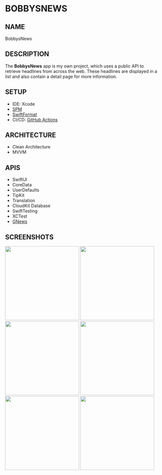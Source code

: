 # BOBBYSNEWS

## NAME
BobbysNews

## DESCRIPTION
The **BobbysNews** app is my own project, which uses a public API to retrieve headlines from across the web. These headlines are displayed in a list and also contain a detail page for more information.

## SETUP
- IDE: Xcode
- [SPM](https://github.com/swiftlang/swift-package-manager)
- [SwiftFormat](https://github.com/nicklockwood/SwiftFormat)
- CI/CD: [GitHub Actions](https://docs.github.com/en/actions)

## ARCHITECTURE
- Clean Architecture
- MVVM

## APIS
- SwiftUI
- CoreData
- UserDefaults
- TipKit
- Translation
- CloudKit Database
- SwiftTesting
- XCTest
- [GNews](https://gnews.io)

## SCREENSHOTS
<img width="240" src="https://github.com/user-attachments/assets/5e9d482e-979c-4d86-871f-af46e01a5ee1#gh-light-mode-only">
<img width="240" src="https://github.com/user-attachments/assets/c31078f6-86a5-47b0-b9d7-59b2307da021#gh-dark-mode-only">
<img width="240" src="https://github.com/user-attachments/assets/73aa0e86-aed5-4808-9a7f-fd83ed973bcb#gh-light-mode-only">
<img width="240" src="https://github.com/user-attachments/assets/34d5302a-cbf8-42e5-82f1-d6328194cf45#gh-dark-mode-only">
<img width="240" src="https://github.com/user-attachments/assets/0cbbc861-64c5-4f08-88e1-0623c7d8a762#gh-light-mode-only">
<img width="240" src="https://github.com/user-attachments/assets/70db6150-b788-4ef3-a2a9-818ad8992414#gh-dark-mode-only">
